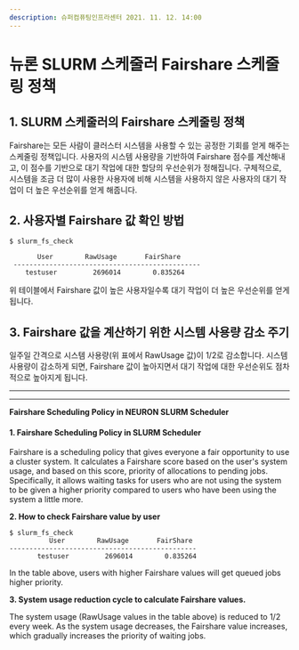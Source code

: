 ```yaml
---
description: 슈퍼컴퓨팅인프라센터 2021. 11. 12. 14:00
---
```


# 뉴론 SLURM 스케줄러 Fairshare 스케줄링 정책

## **1. SLURM 스케줄러의 Fairshare 스케줄링 정책**

Fairshare는 모든 사람이 클러스터 시스템을 사용할 수 있는 공정한 기회를 얻게 해주는 스케줄링 정책입니다. 사용자의 시스템 사용량을 기반하여 Fairshare 점수를 계산해내고, 이 점수를 기반으로 대기 작업에 대한 할당의 우선순위가 정해집니다. 구체적으로, 시스템을 조금 더 많이 사용한 사용자에 비해 시스템을 사용하지 않은 사용자의 대기 작업이 더 높은 우선순위를 얻게 해줍니다.



## **2. 사용자별 Fairshare 값 확인 방법**

```
$ slurm_fs_check

       User        RawUsage       FairShare
 -----------------------------------------------
    testuser         2696014        0.835264
```

위 테이블에서 Fairshare 값이 높은 사용자일수록 대기 작업이 더 높은 우선순위를 얻게 됩니다.



## **3. Fairshare 값을 계산하기 위한 시스템 사용량 감소 주기**

일주일 간격으로 시스템 사용량(위 표에서 RawUsage 값)이 1/2로 감소합니다. 시스템 사용량이 감소하게 되면, Fairshare 값이 높아지면서 대기 작업에 대한 우선순위도 점차적으로 높아지게 됩니다.

***

****

**Fairshare Scheduling Policy in NEURON SLURM Scheduler**

#### **1. Fairshare Scheduling Policy in SLURM Scheduler**

Fairshare is a scheduling policy that gives everyone a fair opportunity to use a cluster system. It calculates a Fairshare score based on the user's system usage, and based on this score, priority of allocations to pending jobs. Specifically, it allows waiting tasks for users who are not using the system to be given a higher priority compared to users who have been using the system a little more.



**2. How to check Fairshare value by user**

```
$ slurm_fs_check
          User        RawUsage       FairShare
-----------------------------------------------
       testuser         2696014        0.835264
```

In the table above, users with higher Fairshare values ​​will get queued jobs higher priority.



**3. System usage reduction cycle to calculate Fairshare values.**

The system usage (RawUsage values in the table above) is reduced to 1/2 every week. As the system usage decreases, the Fairshare value increases, which gradually increases the priority of waiting jobs.
